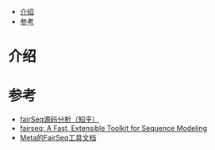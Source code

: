 <!-- START doctoc generated TOC please keep comment here to allow auto update -->
<!-- DON'T EDIT THIS SECTION, INSTEAD RE-RUN doctoc TO UPDATE -->


- [介绍](#%E4%BB%8B%E7%BB%8D)
- [参考](#%E5%8F%82%E8%80%83)

<!-- END doctoc generated TOC please keep comment here to allow auto update -->

# 介绍

# 参考

- [fairSeq源码分析（知乎）](https://zhuanlan.zhihu.com/p/361835267)
- [fairseq: A Fast, Extensible Toolkit for Sequence Modeling](https://aclanthology.org/N19-4009.pdf)
- [Meta的FairSeq工具文档](https://ai.meta.com/tools/fairseq/)